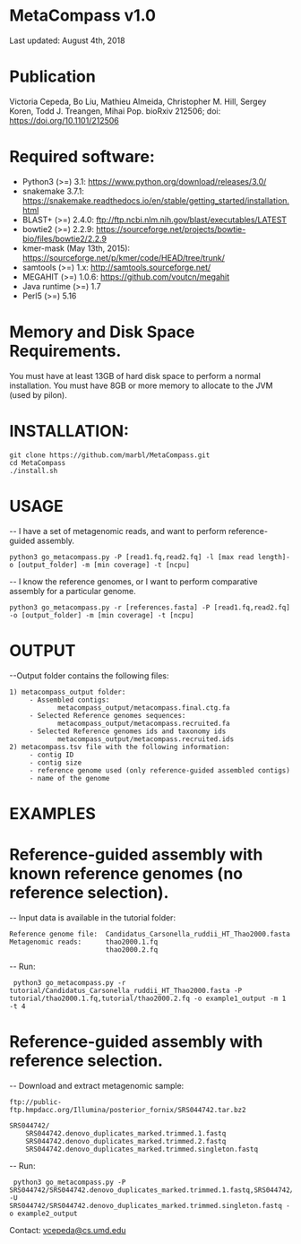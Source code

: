 # MetaCompass v1.0
Last updated: August 4th, 2018


# Publication
Victoria Cepeda, Bo Liu, Mathieu Almeida, Christopher M. Hill, Sergey Koren, Todd J. Treangen, Mihai Pop.
bioRxiv 212506; doi: https://doi.org/10.1101/212506

# Required software:

* Python3 (>=) 3.1: https://www.python.org/download/releases/3.0/
* snakemake 3.7.1: https://snakemake.readthedocs.io/en/stable/getting_started/installation.html
* BLAST+ (>=) 2.4.0: ftp://ftp.ncbi.nlm.nih.gov/blast/executables/LATEST
* bowtie2  (>=) 2.2.9: https://sourceforge.net/projects/bowtie-bio/files/bowtie2/2.2.9
* kmer-mask (May 13th, 2015): https://sourceforge.net/p/kmer/code/HEAD/tree/trunk/
* samtools (>=) 1.x: http://samtools.sourceforge.net/ 
* MEGAHIT (>=) 1.0.6: https://github.com/voutcn/megahit
* Java runtime (>=) 1.7 
* Perl5 (>=) 5.16

# Memory and Disk Space Requirements.
You must have at least 13GB of hard disk space to perform a normal installation.
You must have 8GB or more memory to allocate to the JVM (used by pilon).

# INSTALLATION:

    git clone https://github.com/marbl/MetaCompass.git
    cd MetaCompass
    ./install.sh

# USAGE    

-- I have a set of metagenomic reads, and want to perform reference-guided assembly. 

    python3 go_metacompass.py -P [read1.fq,read2.fq] -l [max read length]-o [output_folder] -m [min coverage] -t [ncpu]

-- I know the reference genomes, or I want to perform comparative assembly for a particular genome.

    python3 go_metacompass.py -r [references.fasta] -P [read1.fq,read2.fq] -o [output_folder] -m [min coverage] -t [ncpu]


# OUTPUT

--Output folder contains the following files:
    
    1) metacompass_output folder:
         - Assembled contigs:
                metacompass_output/metacompass.final.ctg.fa
         - Selected Reference genomes sequences:
                metacompass_output/metacompass.recruited.fa  
         - Selected Reference genomes ids and taxonomy ids
                metacompass_output/metacompass.recruited.ids
    2) metacompass.tsv file with the following information: 
         - contig ID
         - contig size
         - reference genome used (only reference-guided assembled contigs)
         - name of the genome  
       

# EXAMPLES

# Reference-guided assembly with known reference genomes (no reference selection).
-- Input data is available in the tutorial folder:

    Reference genome file:  Candidatus_Carsonella_ruddii_HT_Thao2000.fasta
    Metagenomic reads:      thao2000.1.fq
                            thao2000.2.fq	
-- Run:
   
     python3 go_metacompass.py -r tutorial/Candidatus_Carsonella_ruddii_HT_Thao2000.fasta -P tutorial/thao2000.1.fq,tutorial/thao2000.2.fq -o example1_output -m 1 -t 4

# Reference-guided assembly with reference selection.

-- Download and extract metagenomic sample:

    ftp://public-ftp.hmpdacc.org/Illumina/posterior_fornix/SRS044742.tar.bz2
   
    SRS044742/
        SRS044742.denovo_duplicates_marked.trimmed.1.fastq
        SRS044742.denovo_duplicates_marked.trimmed.2.fastq
        SRS044742.denovo_duplicates_marked.trimmed.singleton.fastq
-- Run:
   
     python3 go_metacompass.py -P SRS044742/SRS044742.denovo_duplicates_marked.trimmed.1.fastq,SRS044742/SRS044742.denovo_duplicates_marked.trimmed.2.fastq -U SRS044742/SRS044742.denovo_duplicates_marked.trimmed.singleton.fastq -o example2_output

  
Contact:
vcepeda@cs.umd.edu
